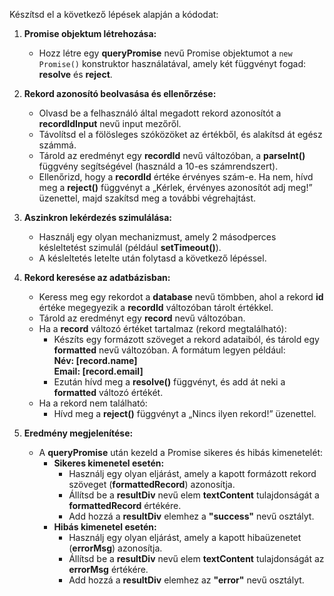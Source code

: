 Készítsd el a következő lépések alapján a kódodat:

1. **Promise objektum létrehozása:**  
   - Hozz létre egy **queryPromise** nevű Promise objektumot a `new Promise()` konstruktor használatával, amely két függvényt fogad: **resolve** és **reject**.

2. **Rekord azonosító beolvasása és ellenőrzése:**  
   - Olvasd be a felhasználó által megadott rekord azonosítót a **recordIdInput** nevű input mezőről.  
   - Távolítsd el a fölösleges szóközöket az értékből, és alakítsd át egész számmá.  
   - Tárold az eredményt egy **recordId** nevű változóban, a **parseInt()** függvény segítségével (használd a 10-es számrendszert).  
   - Ellenőrizd, hogy a **recordId** értéke érvényes szám-e. Ha nem, hívd meg a **reject()** függvényt a „Kérlek, érvényes azonosítót adj meg!” üzenettel, majd szakítsd meg a további végrehajtást.

3. **Aszinkron lekérdezés szimulálása:**  
   - Használj egy olyan mechanizmust, amely 2 másodperces késleltetést szimulál (például **setTimeout()**).  
   - A késleltetés letelte után folytasd a következő lépéssel.

4. **Rekord keresése az adatbázisban:**  
   - Keress meg egy rekordot a **database** nevű tömbben, ahol a rekord **id** értéke megegyezik a **recordId** változóban tárolt értékkel.  
   - Tárold az eredményt egy **record** nevű változóban.  
   - Ha a **record** változó értéket tartalmaz (rekord megtalálható):  
     - Készíts egy formázott szöveget a rekord adataiból, és tárold egy **formatted** nevű változóban. A formátum legyen például:  
       **Név: [record.name]**  
       **Email: [record.email]**  
     - Ezután hívd meg a **resolve()** függvényt, és add át neki a **formatted** változó értékét.
   - Ha a rekord nem található:  
     - Hívd meg a **reject()** függvényt a „Nincs ilyen rekord!” üzenettel.

5. **Eredmény megjelenítése:**  
   - A **queryPromise** után kezeld a Promise sikeres és hibás kimenetelét:  
     - **Sikeres kimenetel esetén:**  
       - Használj egy olyan eljárást, amely a kapott formázott rekord szöveget (**formattedRecord**) azonosítja.  
       - Állítsd be a **resultDiv** nevű elem **textContent** tulajdonságát a **formattedRecord** értékére.  
       - Add hozzá a **resultDiv** elemhez a **"success"** nevű osztályt.
     - **Hibás kimenetel esetén:**  
       - Használj egy olyan eljárást, amely a kapott hibaüzenetet (**errorMsg**) azonosítja.  
       - Állítsd be a **resultDiv** nevű elem **textContent** tulajdonságát az **errorMsg** értékére.  
       - Add hozzá a **resultDiv** elemhez az **"error"** nevű osztályt.
